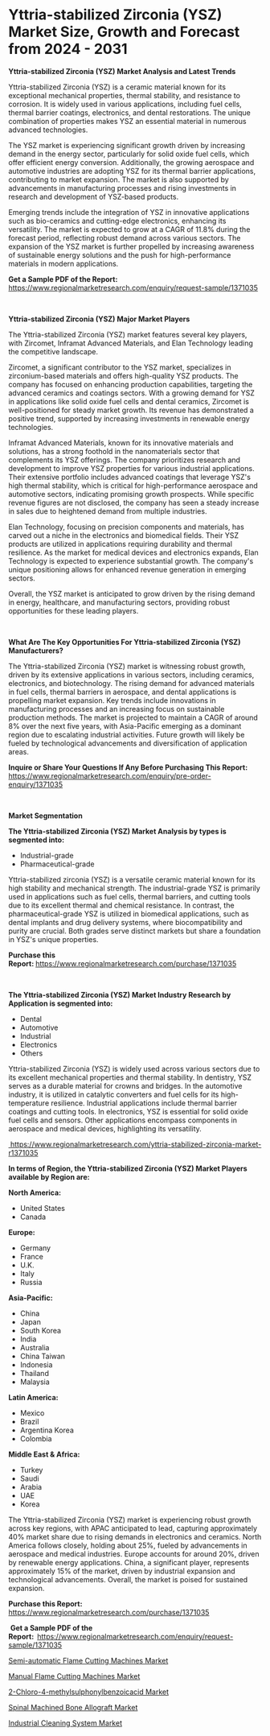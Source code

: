 <p><h1>Yttria-stabilized Zirconia (YSZ) Market Size, Growth and Forecast from 2024 - 2031</h1></p><p><strong>Yttria-stabilized Zirconia (YSZ) Market Analysis and Latest Trends</strong></p>
<p><p>Yttria-stabilized Zirconia (YSZ) is a ceramic material known for its exceptional mechanical properties, thermal stability, and resistance to corrosion. It is widely used in various applications, including fuel cells, thermal barrier coatings, electronics, and dental restorations. The unique combination of properties makes YSZ an essential material in numerous advanced technologies.</p><p>The YSZ market is experiencing significant growth driven by increasing demand in the energy sector, particularly for solid oxide fuel cells, which offer efficient energy conversion. Additionally, the growing aerospace and automotive industries are adopting YSZ for its thermal barrier applications, contributing to market expansion. The market is also supported by advancements in manufacturing processes and rising investments in research and development of YSZ-based products.</p><p>Emerging trends include the integration of YSZ in innovative applications such as bio-ceramics and cutting-edge electronics, enhancing its versatility. The market is expected to grow at a CAGR of 11.8% during the forecast period, reflecting robust demand across various sectors. The expansion of the YSZ market is further propelled by increasing awareness of sustainable energy solutions and the push for high-performance materials in modern applications.</p></p>
<p><strong>Get a Sample PDF of the Report:&nbsp;</strong> <a href="https://www.regionalmarketresearch.com/enquiry/request-sample/1371035">https://www.regionalmarketresearch.com/enquiry/request-sample/1371035</a></p>
<p>&nbsp;</p>
<p><strong>Yttria-stabilized Zirconia (YSZ) Major Market Players</strong></p>
<p><p>The Yttria-stabilized Zirconia (YSZ) market features several key players, with Zircomet, Inframat Advanced Materials, and Elan Technology leading the competitive landscape. </p><p>Zircomet, a significant contributor to the YSZ market, specializes in zirconium-based materials and offers high-quality YSZ products. The company has focused on enhancing production capabilities, targeting the advanced ceramics and coatings sectors. With a growing demand for YSZ in applications like solid oxide fuel cells and dental ceramics, Zircomet is well-positioned for steady market growth. Its revenue has demonstrated a positive trend, supported by increasing investments in renewable energy technologies.</p><p>Inframat Advanced Materials, known for its innovative materials and solutions, has a strong foothold in the nanomaterials sector that complements its YSZ offerings. The company prioritizes research and development to improve YSZ properties for various industrial applications. Their extensive portfolio includes advanced coatings that leverage YSZ's high thermal stability, which is critical for high-performance aerospace and automotive sectors, indicating promising growth prospects. While specific revenue figures are not disclosed, the company has seen a steady increase in sales due to heightened demand from multiple industries.</p><p>Elan Technology, focusing on precision components and materials, has carved out a niche in the electronics and biomedical fields. Their YSZ products are utilized in applications requiring durability and thermal resilience. As the market for medical devices and electronics expands, Elan Technology is expected to experience substantial growth. The company's unique positioning allows for enhanced revenue generation in emerging sectors.</p><p>Overall, the YSZ market is anticipated to grow driven by the rising demand in energy, healthcare, and manufacturing sectors, providing robust opportunities for these leading players.</p></p>
<p>&nbsp;</p>
<p><strong>What Are The Key Opportunities For Yttria-stabilized Zirconia (YSZ) Manufacturers?</strong></p>
<p><p>The Yttria-stabilized Zirconia (YSZ) market is witnessing robust growth, driven by its extensive applications in various sectors, including ceramics, electronics, and biotechnology. The rising demand for advanced materials in fuel cells, thermal barriers in aerospace, and dental applications is propelling market expansion. Key trends include innovations in manufacturing processes and an increasing focus on sustainable production methods. The market is projected to maintain a CAGR of around 8% over the next five years, with Asia-Pacific emerging as a dominant region due to escalating industrial activities. Future growth will likely be fueled by technological advancements and diversification of application areas.</p></p>
<p><strong>Inquire or Share Your Questions If Any Before Purchasing This Report:</strong> <a href="https://www.regionalmarketresearch.com/enquiry/pre-order-enquiry/1371035">https://www.regionalmarketresearch.com/enquiry/pre-order-enquiry/1371035</a></p>
<p>&nbsp;</p>
<p><strong>Market Segmentation</strong></p>
<p><strong>The Yttria-stabilized Zirconia (YSZ) Market Analysis by types is segmented into:</strong></p>
<p><ul><li>Industrial-grade</li><li>Pharmaceutical-grade</li></ul></p>
<p><p>Yttria-stabilized zirconia (YSZ) is a versatile ceramic material known for its high stability and mechanical strength. The industrial-grade YSZ is primarily used in applications such as fuel cells, thermal barriers, and cutting tools due to its excellent thermal and chemical resistance. In contrast, the pharmaceutical-grade YSZ is utilized in biomedical applications, such as dental implants and drug delivery systems, where biocompatibility and purity are crucial. Both grades serve distinct markets but share a foundation in YSZ's unique properties.</p></p>
<p><strong>Purchase this Report:&nbsp;</strong><a href="https://www.regionalmarketresearch.com/purchase/1371035">https://www.regionalmarketresearch.com/purchase/1371035</a></p>
<p>&nbsp;</p>
<p><strong>The Yttria-stabilized Zirconia (YSZ) Market Industry Research by Application is segmented into:</strong></p>
<p><ul><li>Dental</li><li>Automotive</li><li>Industrial</li><li>Electronics</li><li>Others</li></ul></p>
<p><p>Yttria-stabilized Zirconia (YSZ) is widely used across various sectors due to its excellent mechanical properties and thermal stability. In dentistry, YSZ serves as a durable material for crowns and bridges. In the automotive industry, it is utilized in catalytic converters and fuel cells for its high-temperature resilience. Industrial applications include thermal barrier coatings and cutting tools. In electronics, YSZ is essential for solid oxide fuel cells and sensors. Other applications encompass components in aerospace and medical devices, highlighting its versatility.</p></p>
<p><a href="https://www.regionalmarketresearch.com/yttria-stabilized-zirconia-market-r1371035">&nbsp;https://www.regionalmarketresearch.com/yttria-stabilized-zirconia-market-r1371035</a></p>
<p><strong>In terms of Region, the Yttria-stabilized Zirconia (YSZ) Market Players available by Region are:</strong></p>
<p>
    <p> <strong> North America: </strong>
        <ul>
            <li>United States</li>
            <li>Canada</li>
        </ul>
        </p> 
    <p> <strong> Europe: </strong>
        <ul>
            <li>Germany</li>
            <li>France</li>
            <li>U.K.</li>
            <li>Italy</li>
            <li>Russia</li>
        </ul>
        </p> 
    <p> <strong> Asia-Pacific: </strong>
        <ul>
            <li>China</li>
            <li>Japan</li>
            <li>South Korea</li>
            <li>India</li>
            <li>Australia</li>
            <li>China Taiwan</li>
            <li>Indonesia</li>
            <li>Thailand</li>
            <li>Malaysia</li>
        </ul>
        </p> 
    <p> <strong> Latin America: </strong>
        <ul>
            <li>Mexico</li>
            <li>Brazil</li>
            <li>Argentina Korea</li>
            <li>Colombia</li>
        </ul>
        </p> 
    <p> <strong> Middle East & Africa: </strong>
        <ul>
            <li>Turkey</li>
            <li>Saudi</li>
            <li>Arabia</li>
            <li>UAE</li>
            <li>Korea</li>
        </ul>
    </p>
    </p>
<p><p>The Yttria-stabilized Zirconia (YSZ) market is experiencing robust growth across key regions, with APAC anticipated to lead, capturing approximately 40% market share due to rising demands in electronics and ceramics. North America follows closely, holding about 25%, fueled by advancements in aerospace and medical industries. Europe accounts for around 20%, driven by renewable energy applications. China, a significant player, represents approximately 15% of the market, driven by industrial expansion and technological advancements. Overall, the market is poised for sustained expansion.</p></p>
<p><strong>Purchase this Report: </strong><a href="https://www.regionalmarketresearch.com/purchase/1371035">https://www.regionalmarketresearch.com/purchase/1371035</a></p>
<p>&nbsp;<strong>Get a Sample PDF of the Report:&nbsp;&nbsp;</strong><a href="https://www.regionalmarketresearch.com/enquiry/request-sample/1371035">https://www.regionalmarketresearch.com/enquiry/request-sample/1371035</a></p>
<p><strong></strong></p>
<p><p><a href="https://github.com/kathiestrine5ty/Market-Research-Report-List-1/blob/main/semi-automatic-flame-cutting-machines-market.md">Semi-automatic Flame Cutting Machines Market</a></p><p><a href="https://github.com/HeatherFernandez476/Market-Research-Report-List-1/blob/main/manual-flame-cutting-machines-market.md">Manual Flame Cutting Machines Market</a></p><p><a href="https://issuu.com/reportprime-2/docs/2-chloro-4-methylsulphonylbenzoicac_e93ab2bd6081af">2-Chloro-4-methylsulphonylbenzoicacid Market</a></p><p><a href="https://medium.com/@rudyswaniafgwski56664/spinal-machined-bone-allograft-market-forecasts-market-trends-and-impact-analysis-2024-2031-b7e8ecbe636e">Spinal Machined Bone Allograft Market</a></p><p><a href="https://www.linkedin.com/pulse/industrial-cleaning-system-market-overview-global-trends-future-qaiqc">Industrial Cleaning System Market</a></p></p>